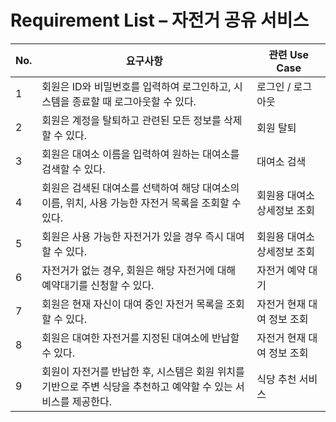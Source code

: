 
# Requirement List – 자전거 공유 서비스

| No. | 요구사항 | 관련 Use Case |
|-----|----------|----------------|
| 1 | 회원은 ID와 비밀번호를 입력하여 로그인하고, 시스템을 종료할 때 로그아웃할 수 있다. | 로그인 / 로그아웃 |
| 2 | 회원은 계정을 탈퇴하고 관련된 모든 정보를 삭제할 수 있다. | 회원 탈퇴 |
| 3 | 회원은 대여소 이름을 입력하여 원하는 대여소를 검색할 수 있다. | 대여소 검색 |
| 4 | 회원은 검색된 대여소를 선택하여 해당 대여소의 이름, 위치, 사용 가능한 자전거 목록을 조회할 수 있다. | 회원용 대여소 상세정보 조회 |
| 5 | 회원은 사용 가능한 자전거가 있을 경우 즉시 대여할 수 있다. | 회원용 대여소 상세정보 조회 |
| 6 | 자전거가 없는 경우, 회원은 해당 자전거에 대해 예약대기를 신청할 수 있다. | 자전거 예약 대기 |
| 7 | 회원은 현재 자신이 대여 중인 자전거 목록을 조회할 수 있다. | 자전거 현재 대여 정보 조회 |
| 8 | 회원은 대여한 자전거를 지정된 대여소에 반납할 수 있다. | 자전거 현재 대여 정보 조회 |
| 9 | 회원이 자전거를 반납한 후, 시스템은 회원 위치를 기반으로 주변 식당을 추천하고 예약할 수 있는 서비스를 제공한다. | 식당 추천 서비스 |